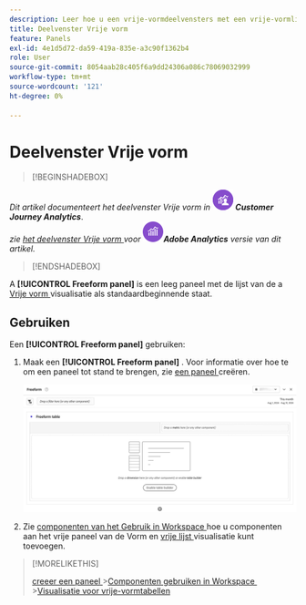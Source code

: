 ```yaml
---
description: Leer hoe u een vrije-vormdeelvensters met een vrije-vormlijst als beginstaat voor uw Analysis Workspace-project gebruikt.
title: Deelvenster Vrije vorm
feature: Panels
exl-id: 4e1d5d72-da59-419a-835e-a3c90f1362b4
role: User
source-git-commit: 8054aab28c405f6a9dd24306a086c78069032999
workflow-type: tm+mt
source-wordcount: '121'
ht-degree: 0%

---
```


# Deelvenster Vrije vorm


>[!BEGINSHADEBOX]

_Dit artikel documenteert het deelvenster Vrije vorm in_ ![ CustomerJourneyAnalytics ](/help/assets/icons/CustomerJourneyAnalytics.svg) _&#x200B;**Customer Journey Analytics**&#x200B;_.<br/>_zie [ het deelvenster Vrije vorm ](https://experienceleague.adobe.com/nl/docs/analytics/analyze/analysis-workspace/panels/freeform-panel) voor_ ![ AdobeAnalytics ](/help/assets/icons/AdobeAnalytics.svg) _&#x200B;**Adobe Analytics** versie van dit artikel._

>[!ENDSHADEBOX]


A **[!UICONTROL Freeform panel]** is een leeg paneel met de lijst van de a [ Vrije vorm ](/help/analysis-workspace/visualizations/freeform-table/freeform-table.md) visualisatie als standaardbeginnende staat.

## Gebruiken

Een **[!UICONTROL Freeform panel]** gebruiken:

1. Maak een **[!UICONTROL Freeform panel]** . Voor informatie over hoe te om een paneel tot stand te brengen, zie [ een paneel ](panels.md#create-a-panel) creëren.

   ![ het standaard deelvenster Vrije vorm dat een leeg paneel met een vrije vormlijst toont.](assets/freeform-panel.png)

1. Zie [ componenten van het Gebruik in Workspace ](/help/components/use-components-in-workspace.md) hoe u componenten aan het vrije paneel van de Vorm en [ vrije lijst ](/help/analysis-workspace/visualizations/freeform-table/freeform-table.md) visualisatie kunt toevoegen.


>[!MORELIKETHIS]
>
>[ creeer een paneel ](/help/analysis-workspace/c-panels/panels.md#create-a-panel)
>&#x200B;>[Componenten gebruiken in Workspace ](/help/components/use-components-in-workspace.md)
>&#x200B;>[Visualisatie voor vrije-vormtabellen ](/help/analysis-workspace/visualizations/freeform-table/freeform-table.md)
>